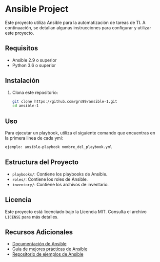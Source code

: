 # Ansible Project

Este proyecto utiliza Ansible para la automatización de tareas de TI. A continuación, se detallan algunas instrucciones para configurar y utilizar este proyecto.

## Requisitos

- Ansible 2.9 o superior
- Python 3.6 o superior

## Instalación

1. Clona este repositorio:
    ```bash
    git clone https://github.com/grs89/ansible-1.git
    cd ansible-1

## Uso

Para ejecutar un playbook, utiliza el siguiente comando que encuentras en la primera linea de cada yml:
```bash
ejemplo: ansible-playbook nombre_del_playbook.yml
```

## Estructura del Proyecto

- `playbooks/`: Contiene los playbooks de Ansible.
- `roles/`: Contiene los roles de Ansible.
- `inventory/`: Contiene los archivos de inventario.


## Licencia

Este proyecto está licenciado bajo la Licencia MIT. Consulta el archivo `LICENSE` para más detalles.

## Recursos Adicionales

- [Documentación de Ansible](https://docs.ansible.com/)
- [Guía de mejores prácticas de Ansible](https://docs.ansible.com/ansible/latest/user_guide/playbooks_best_practices.html)
- [Repositorio de ejemplos de Ansible](https://github.com/ansible/ansible-examples)